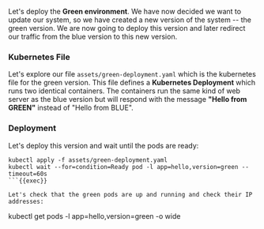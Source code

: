 Let's deploy the **Green environment**. We have now decided we want to update our system, so we have created a new version of the system -- the green version. We are now going to deploy this version and later redirect our traffic from the blue version to this new version. 

### Kubernetes File
Let's explore our file `assets/green-deployment.yaml` which is the kubernetes file for the green version. This file defines a **Kubernetes Deployment** which runs two identical containers. The containers run the same kind of web server as the blue version but will respond with the message **"Hello from GREEN"** instead of "Hello from BLUE".

### Deployment

Let's deploy this version and wait until the pods are ready:

```
kubectl apply -f assets/green-deployment.yaml
kubectl wait --for=condition=Ready pod -l app=hello,version=green --timeout=60s
```{{exec}}

Let's check that the green pods are up and running and check their IP addresses:

```
kubectl get pods -l app=hello,version=green -o wide
```{{exec}}